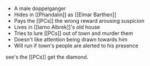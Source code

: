 - A male doppelganger
- Hides in [[Phandalin]] as [[Elmar Barthen]]
- Pays the [[PCs]] the wrong reward arousing suspicion
- Lives in [[Iarno Albrek]]'s old house
- Tries to lure [[PCs]] out of town and murder them 
- Doesn't like attention being drawn towards him
- Will run if town's people are alerted to his presence

see's the [[PCs]] get the diamond.
